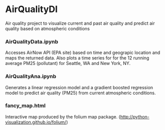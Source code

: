 # AirQualityDI
Air quality project to visualize current and past air quality and predict air quality based on atmospheric conditions

### AirQualityData.ipynb
Accesses AirNow API (EPA site) based on time and geograpic location and maps the returned data.  Also plots a time series for for the 12 running average PM25 (pollutant) for Seattle, WA and New York, NY.

### AirQualityAna.ipynb
Generates a linear regression model and a gradient boosted regression model to predict air quality (PM25) from current atmospheric conditions.

### fancy_map.html
Interactive map produced by the folium map package. (http://python-visualization.github.io/folium/)

